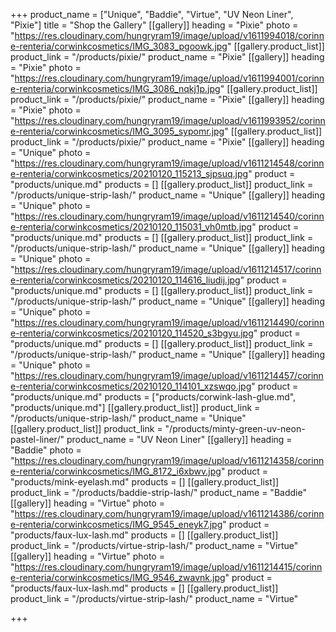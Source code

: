 +++
product_name = ["Unique", "Baddie", "Virtue", "UV Neon Liner", "Pixie"]
title = "Shop the Gallery"
[[gallery]]
heading = "Pixie"
photo = "https://res.cloudinary.com/hungryram19/image/upload/v1611994018/corinne-renteria/corwinkcosmetics/IMG_3083_pgoowk.jpg"
[[gallery.product_list]]
product_link = "/products/pixie/"
product_name = "Pixie"
[[gallery]]
heading = "Pixie"
photo = "https://res.cloudinary.com/hungryram19/image/upload/v1611994001/corinne-renteria/corwinkcosmetics/IMG_3086_nqkj1p.jpg"
[[gallery.product_list]]
product_link = "/products/pixie/"
product_name = "Pixie"
[[gallery]]
heading = "Pixie"
photo = "https://res.cloudinary.com/hungryram19/image/upload/v1611993952/corinne-renteria/corwinkcosmetics/IMG_3095_sypomr.jpg"
[[gallery.product_list]]
product_link = "/products/pixie/"
product_name = "Pixie"
[[gallery]]
heading = "Unique"
photo = "https://res.cloudinary.com/hungryram19/image/upload/v1611214548/corinne-renteria/corwinkcosmetics/20210120_115213_sjpsuq.jpg"
product = "products/unique.md"
products = []
[[gallery.product_list]]
product_link = "/products/unique-strip-lash/"
product_name = "Unique"
[[gallery]]
heading = "Unique"
photo = "https://res.cloudinary.com/hungryram19/image/upload/v1611214540/corinne-renteria/corwinkcosmetics/20210120_115031_vh0mtb.jpg"
product = "products/unique.md"
products = []
[[gallery.product_list]]
product_link = "/products/unique-strip-lash/"
product_name = "Unique"
[[gallery]]
heading = "Unique"
photo = "https://res.cloudinary.com/hungryram19/image/upload/v1611214517/corinne-renteria/corwinkcosmetics/20210120_114616_liudij.jpg"
product = "products/unique.md"
products = []
[[gallery.product_list]]
product_link = "/products/unique-strip-lash/"
product_name = "Unique"
[[gallery]]
heading = "Unique"
photo = "https://res.cloudinary.com/hungryram19/image/upload/v1611214490/corinne-renteria/corwinkcosmetics/20210120_114520_s3bgyu.jpg"
product = "products/unique.md"
products = []
[[gallery.product_list]]
product_link = "/products/unique-strip-lash/"
product_name = "Unique"
[[gallery]]
heading = "Unique"
photo = "https://res.cloudinary.com/hungryram19/image/upload/v1611214457/corinne-renteria/corwinkcosmetics/20210120_114101_xzswqo.jpg"
product = "products/unique.md"
products = ["products/corwink-lash-glue.md", "products/unique.md"]
[[gallery.product_list]]
product_link = "/products/unique-strip-lash/"
product_name = "Unique"
[[gallery.product_list]]
product_link = "/products/minty-green-uv-neon-pastel-liner/"
product_name = "UV Neon Liner"
[[gallery]]
heading = "Baddie"
photo = "https://res.cloudinary.com/hungryram19/image/upload/v1611214358/corinne-renteria/corwinkcosmetics/IMG_8172_i6xbwv.jpg"
product = "products/mink-eyelash.md"
products = []
[[gallery.product_list]]
product_link = "/products/baddie-strip-lash/"
product_name = "Baddie"
[[gallery]]
heading = "Virtue"
photo = "https://res.cloudinary.com/hungryram19/image/upload/v1611214386/corinne-renteria/corwinkcosmetics/IMG_9545_eneyk7.jpg"
product = "products/faux-lux-lash.md"
products = []
[[gallery.product_list]]
product_link = "/products/virtue-strip-lash/"
product_name = "Virtue"
[[gallery]]
heading = "Virtue"
photo = "https://res.cloudinary.com/hungryram19/image/upload/v1611214415/corinne-renteria/corwinkcosmetics/IMG_9546_zwavnk.jpg"
product = "products/faux-lux-lash.md"
products = []
[[gallery.product_list]]
product_link = "/products/virtue-strip-lash/"
product_name = "Virtue"

+++
